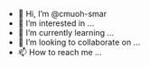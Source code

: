 - 👋 Hi, I’m @cmuoh-smar
- 👀 I’m interested in ...
- 🌱 I’m currently learning ...
- 💞️ I’m looking to collaborate on ...
- 📫 How to reach me ...

<!---
cmuoh-smar/cmuoh-smar is a ✨ special ✨ repository because its `README.md` (this file) appears on your GitHub profile.
You can click the Preview link to take a look at your changes.
--->
